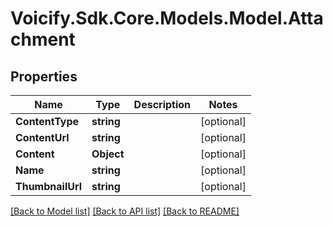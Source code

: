 # Voicify.Sdk.Core.Models.Model.Attachment
## Properties

Name | Type | Description | Notes
------------ | ------------- | ------------- | -------------
**ContentType** | **string** |  | [optional] 
**ContentUrl** | **string** |  | [optional] 
**Content** | **Object** |  | [optional] 
**Name** | **string** |  | [optional] 
**ThumbnailUrl** | **string** |  | [optional] 

[[Back to Model list]](../README.md#documentation-for-models) [[Back to API list]](../README.md#documentation-for-api-endpoints) [[Back to README]](../README.md)

